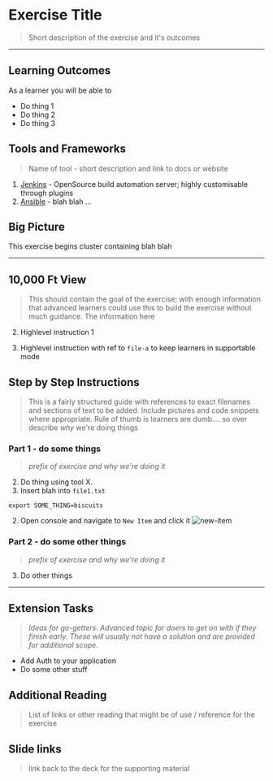 # Exercise Title

> Short description of the exercise and it's outcomes
_____

## Learning Outcomes
As a learner you will be able to
- Do thing 1
- Do thing 2
- Do thing 3

## Tools and Frameworks
> Name of tool - short description and link to docs or website

1. [Jenkins](https://jenkins.io/) - OpenSource build automation server; highly customisable through plugins
1. [Ansible]() - blah blah ...

## Big Picture
This exercise begins cluster containing blah blah

_____

## 10,000 Ft View
> This should contain the goal of the exercise; with enough information that advanced learners could use this to build the exercise without much guidance. The information here

2. Highlevel instruction 1

2. Highlevel instruction with ref to `file-a` to keep learners in supportable mode

## Step by Step Instructions
> This is a fairly structured guide with references to exact filenames and sections of text to be added. Include pictures and code snippets where appropriate. Rule of thumb is learners are dumb.... so over describe _why_ we're doing things

### Part 1 - do some things
> _prefix of exercise and why we're doing it_

2. Do thing using tool X.
2. Insert blah into `file1.txt`
```
export SOME_THING=biscuits
```
2. Open console and navigate to `New Item` and click it ![new-item](./images/new-item.png)

### Part 2 - do some other things
> _prefix of exercise and why we're doing it_

3. Do other things

_____

## Extension Tasks
> _Ideas for go-getters. Advanced topic for doers to get on with if they finish early. These will usually not have a solution and are provided for additional scope._

 - Add Auth to your application
 - Do some other stuff

## Additional Reading
> List of links or other reading that might be of use / reference for the exercise

## Slide links
> link back to the deck for the supporting material